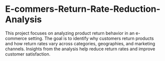 # E-commers-Return-Rate-Reduction-Analysis
This project focuses on analyzing product return behavior in an e-commerce setting. The goal is to identify why customers return products and how return rates vary across categories, geographies, and marketing channels. Insights from the analysis help reduce return rates and improve customer satisfaction.
